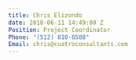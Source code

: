 ```yaml
---
title: Chris Elizondo
date: 2018-06-11 14:49:00 Z
Position: Project Coordinator
Phone: "(512) 810-8588"
Email: chris@cuatroconsultants.com​​
---
```


